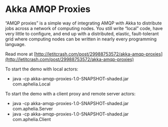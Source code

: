 Akka AMQP Proxies
=================

“AMQP proxies” is a simple way of integrating AMQP with Akka to distribute jobs across a network of computing nodes.
You still write “local” code, have very little to configure, and end up with a distributed, elastic,
fault-tolerant grid where computing nodes can be written in nearly every programming language.

Read more at [http://letitcrash.com/post/29988753572/akka-amqp-proxies](http://letitcrash.com/post/29988753572/akka-amqp-proxies)

To start the demo with local actors:

* java -cp akka-amqp-proxies-1.0-SNAPSHOT-shaded.jar com.aphelia.Local

To start the demo with a client proxy and remote server actors:

* java -cp akka-amqp-proxies-1.0-SNAPSHOT-shaded.jar com.aphelia.Server
* java -cp akka-amqp-proxies-1.0-SNAPSHOT-shaded.jar com.aphelia.Client

